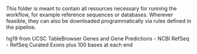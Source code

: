 This folder is meant to contain all resources necessary for running the workflow, for example reference sequences or databases.
Wherever feasible, they can also be downloaded programmatically via rules defined in the pipeline.

hg19 from UCSC TableBrowser
Genes and Gene Predictions - NCBI RefSeq - RefSeq Curated
Exons plus 100 bases at each end
